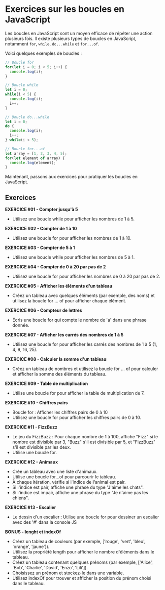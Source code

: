 # Exercices sur les boucles en JavaScript

Les boucles en JavaScript sont un moyen efficace de répéter une action plusieurs fois. Il existe plusieurs types de boucles en JavaScript, notamment `for`, `while`, `do...while` et `for...of`.

Voici quelques exemples de boucles :

```js
// Boucle for
for(let i = 0; i < 5; i++) {
  console.log(i);
}

// Boucle while
let i = 0;
while(i < 5) {
  console.log(i);
  i++;
}

// Boucle do...while
let i = 0;
do {
  console.log(i);
  i++;
} while(i < 5);

// Boucle for...of
let array = [1, 2, 3, 4, 5];
for(let element of array) {
  console.log(element);
}
```

Maintenant, passons aux exercices pour pratiquer les boucles en JavaScript.

## Exercices

**EXERCICE #01 - Compter jusqu'à 5**
- Utilisez une boucle while pour afficher les nombres de 1 à 5.

**EXERCICE #02 - Compter de 1 à 10**
- Utilisez une boucle for pour afficher les nombres de 1 à 10.

**EXERCICE #03 - Compter de 5 à 1**
- Utilisez une boucle while pour afficher les nombres de 5 à 1.

**EXERCICE #04 - Compter de 0 à 20 par pas de 2**
- Utilisez une boucle for pour afficher les nombres de 0 à 20 par pas de 2.

**EXERCICE #05 - Afficher les éléments d'un tableau**
- Créez un tableau avec quelques éléments (par exemple, des noms) et utilisez la boucle for ... of pour afficher chaque élément.

**EXERCICE #06 - Compteur de lettres**
- Écris une boucle for qui compte le nombre de 'a' dans une phrase donnée.

**EXERCICE #07 - Afficher les carrés des nombres de 1 à 5**
- Utilisez une boucle for pour afficher les carrés des nombres de 1 à 5 (1, 4, 9, 16, 25).

**EXERCICE #08 - Calculer la somme d'un tableau**
- Créez un tableau de nombres et utilisez la boucle for ... of pour calculer et afficher la somme des éléments du tableau.

**EXERCICE #09 - Table de multiplication**
- Utilise une boucle for pour afficher la table de multiplication de 7.

**EXERCICE #10 - Chiffres pairs**
- Boucle for : Afficher les chiffres pairs de 0 à 10
- Utilisez une boucle for pour afficher les chiffres pairs de 0 à 10.

**EXERCICE #11 - FizzBuzz**
- Le jeu du FizzBuzz : Pour chaque nombre de 1 à 100, affiche "Fizz" si le nombre est divisible par 3, "Buzz" s'il est divisible par 5, et "FizzBuzz" s'il est divisible par les deux.
- Utilise une boucle for.

**EXERCICE #12 - Animaux**
- Crée un tableau avec une liste d'animaux.
- Utilise une boucle for...of pour parcourir le tableau.
- À chaque itération, vérifie si l'indice de l'animal est pair.
- Si l'indice est pair, affiche une phrase du type "J'aime les chats".
- Si l'indice est impair, affiche une phrase du type "Je n'aime pas les chiens".

**EXERCICE #13 - Escalier**
- Le dessin d'un escalier : Utilise une boucle for pour dessiner un escalier avec des '#' dans la console JS

**BONUS - lenght et indexOf**
- Créez un tableau de couleurs (par exemple, ['rouge', 'vert', 'bleu', 'orange', 'jaune']).
- Utilisez la propriété length pour afficher le nombre d'éléments dans le tableau.
- Créez un tableau contenant quelques prénoms (par exemple, ['Alice', 'Bob', 'Charlie', 'David', 'Enzo', 'Lili']).
- Choisissez un prénom et stockez-le dans une variable.
- Utilisez indexOf pour trouver et afficher la position du prénom choisi dans le tableau.
